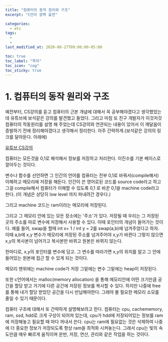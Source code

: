 ```yaml
---
title: "컴퓨터의 동작 원리와 구조"
excerpt: "C언어 깜짝 출연"

categories:
  - etc
tags:
  -
  -
last_modified_at: 2020-08-27T09:06:00-05:00

toc: true
toc_label: "목차"
toc_icon: "cog"
toc_sticky: true
---
```


# 1. 컴퓨터의 동작 원리와 구조

예전부터, CS강의를 듣고 컴퓨터의 근본 개념에 대해서 꼭 공부해야겠다고 생각했었는데 유튜브에 보석같은 강의를 발견했고 들었다. 그리고 마침 또 친구 개발자가 이것저것 컴퓨터의 작동원리를 설명 해 주었는데 CS강의와 연관되는 내용이 있어서 이 깨달음이 증발하기 전에 정리해야겠다고 생각해서 정리한다. 아주 간략하게.(보석같은 강의의 링크를 달아둔다. 아래에)

[유튜브 CS강의](https://youtu.be/cF6YkH-8vFk)

컴퓨터는 모든것을 0,1로 해석해서 정보를 저장하고 처리한다. 이진수를 기본 베이스로 깔아두는 것이다.

변수나 함수를 선언하면 그 인간의 언어를 컴퓨터는 전부 0,1로 바꿔서(compile해서) 이해하고 메모리에 저장을 해둔다. 인간이 쓴 영어로된 코드를 source code라고 하고 그걸 compile해서 컴퓨터가 이해할 수 있도록 0,1 로 바꾼 0,1을 machine code라고 한다. (이 개념은 상당히 low level 까지 파내려간 경우다.)

그리고 machine 코드는 ram이라는 메모리에 저장된다.

그리고 그 메모리 안에 있는 모든 장소에는 '주소'가 있다. 저장될 때 우리는 그 저장된 곳의 주소를 따로 변수에 저장해서 사용할 수 있다. 이때 포인터의 개념이 들어가는 것이다. 예를 들어, swap을 할때 int x= 1 / int y = 2를 swap(a,b)에 넘겨주었다고 하자. 이때 a,b에 x,y 변수가 메모리에 저장된 주소를 넘겨주어야 x,y가 바뀐다 그렇지 않으면 x,y의 복사본이 넘어가고 복사본만 바뀌고 원본은 바뀌지 않는다.

한마디로, x,y의 포인터를 변수에 담고. 그 변수를 따라가면 x,y의 위치를 알고 그 안에 들어있는 원본에 접근 할 수 있게 되는 것이다.

메모리 맨위에는 machine code가 저장 그밑에는 변수 그밑에는 heap이 저장된다.

또한 c언어에서는 malloc(memory allocation) 을 통해 메모리안에 어떤 크기만큼 공간을 할당 받고 거기에 다른 공간에 저장된 정보를 복사할 수 있다. 하지만 나중에 free를 통해 내가 할당 받았던 공간을 다시 반납해야한다. 그래야 불 필요한 메모리 소모를 줄일 수 있기 때문이다.

컴퓨터 구조에 대해서 또 간략하게 설명해보려고 한다. 컴퓨터는 cpu, cachememory, ram, ssd, hdd로 크게 구성이 되어져 있는데, cpu가 hdd에 저장되어있는 정보를 ram에 저장해놓고 필요할 때 마다 꺼내서 쓴다. cpu는 ram에 필요없는 것은 삭제하여 나중에 더 중요한 정보가 저장되도록 항상 ram을 최적화 시켜놓는다. 그래서 cpu는 빛의 속도만큼 매우 빠르게 움직이며 운반, 저장, 연산, 관리와 같은 작업을 하는 것이다.
